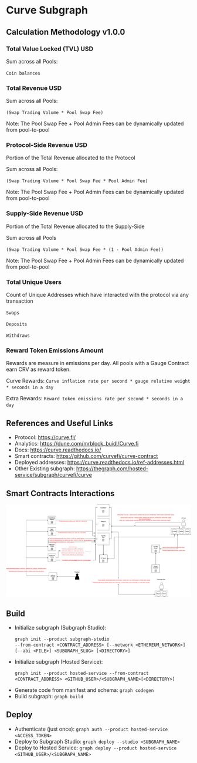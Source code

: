 # Curve Subgraph

## Calculation Methodology v1.0.0

### Total Value Locked (TVL) USD

Sum across all Pools:

`Coin balances`

### Total Revenue USD

Sum across all Pools:

`(Swap Trading Volume * Pool Swap Fee)`

Note: The Pool Swap Fee + Pool Admin Fees can be dynamically updated from pool-to-pool

### Protocol-Side Revenue USD

Portion of the Total Revenue allocated to the Protocol

Sum across all Pools:

`(Swap Trading Volume * Pool Swap Fee * Pool Admin Fee)`

Note: The Pool Swap Fee + Pool Admin Fees can be dynamically updated from pool-to-pool

### Supply-Side Revenue USD

Portion of the Total Revenue allocated to the Supply-Side

Sum across all Pools

`(Swap Trading Volume * Pool Swap Fee * (1 - Pool Admin Fee))`

Note: The Pool Swap Fee + Pool Admin Fees can be dynamically updated from pool-to-pool

### Total Unique Users

Count of Unique Addresses which have interacted with the protocol via any transaction

`Swaps`

`Deposits`

`Withdraws`

### Reward Token Emissions Amount

Rewards are measure in emissions per day. All pools with a Gauge Contract earn CRV as reward token.

Curve Rewards:
`Curve inflation rate per second * gauge relative weight * seconds in a day`

Extra Rewards:
`Reward token emissions rate per second * seconds in a day`

## References and Useful Links

- Protocol: https://curve.fi/
- Analytics: https://dune.com/mrblock_buidl/Curve.fi
- Docs: https://curve.readthedocs.io/
- Smart contracts: https://github.com/curvefi/curve-contract
- Deployed addresses: https://curve.readthedocs.io/ref-addresses.html
- Other Existing subgraph: https://thegraph.com/hosted-service/subgraph/curvefi/curve

## Smart Contracts Interactions

![Curve](../../docs/images/protocols/curve.png "Curve")

## Build

- Initialize subgraph (Subgraph Studio):
  ```
  graph init --product subgraph-studio
  --from-contract <CONTRACT_ADDRESS> [--network <ETHEREUM_NETWORK>] [--abi <FILE>] <SUBGRAPH_SLUG> [<DIRECTORY>]
  ```
- Initialize subgraph (Hosted Service):
  ```
  graph init --product hosted-service --from-contract <CONTRACT_ADDRESS> <GITHUB_USER>/<SUBGRAPH_NAME>[<DIRECTORY>]
  ```
- Generate code from manifest and schema: `graph codegen`
- Build subgraph: `graph build`

## Deploy

- Authenticate (just once): `graph auth --product hosted-service <ACCESS_TOKEN>`
- Deploy to Subgraph Studio: `graph deploy --studio <SUBGRAPH_NAME>`
- Deploy to Hosted Service: `graph deploy --product hosted-service <GITHUB_USER>/<SUBGRAPH_NAME>`
